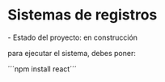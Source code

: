 <h1> Sistemas de registros </h1>
- Estado del proyecto: en construcción

para ejecutar el sistema, debes poner:

´´´npm install react´´´


